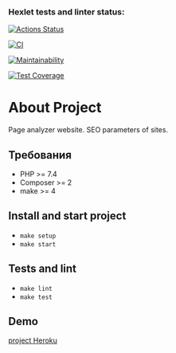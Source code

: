 ### Hexlet tests and linter status:
[![Actions Status](https://github.com/vasilysmolin/php-project-lvl3/workflows/hexlet-check/badge.svg)](https://github.com/vasilysmolin/php-project-lvl3/actions)

[![CI](https://github.com/vasilysmolin/php-project-lvl3/workflows/linter/badge.svg)](https://github.com/vasilysmolin/php-project-lvl3/actions)

[![Maintainability](https://api.codeclimate.com/v1/badges/a6a10a376bb6010ffca1/maintainability)](https://codeclimate.com/github/vasilysmolin/php-project-lvl23maintainability)

[![Test Coverage](https://api.codeclimate.com/v1/badges/a6a10a376bb6010ffca1/test_coverage)](https://codeclimate.com/github/vasilysmolin/php-project-lvl3/test_coverage)

# About Project

Page analyzer website. 
SEO parameters of sites.

## Требования

* PHP >= 7.4
* Composer >= 2
* make >= 4

## Install and start project

* `make setup`
* `make start`

## Tests and lint

* `make lint`
* `make test`

## Demo

[project Heroku](https://mighty-taiga-02578.herokuapp.com/)

